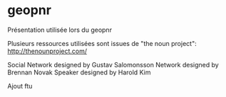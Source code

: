 geopnr
======

Présentation utilisée lors du geopnr

Plusieurs ressources utilisées sont issues de "the noun project": 
http://thenounproject.com/

Social Network designed by Gustav Salomonsson
Network designed by Brennan Novak
Speaker designed by Harold Kim


Ajout ftu


